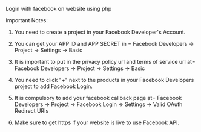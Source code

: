 Login with facebook on website using php

Important Notes:

1) You need to create a project in your Facebook Developer's Account.

2) You can get your APP ID and APP SECRET in =
   Facebook Developers -> Project -> Settings -> Basic

3) It is important to put in the privacy policy url and terms of service url at=
   Facebook Developers -> Project -> Settings -> Basic
   
4) You need to click "+" next to the products in your Facebook Developers project to add Facebook Login.

5) It is compulsory to add your facebook callback page at=
   Facebook Developers -> Project -> Facebook Login -> Settings -> Valid OAuth Redirect URIs
   
6) Make sure to get https if your website is live to use Facebook API.
